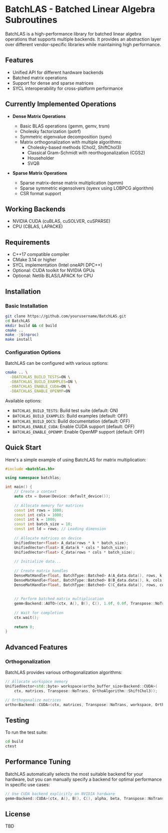 # BatchLAS - Batched Linear Algebra Subroutines

BatchLAS is a high-performance library for batched linear algebra operations that supports multiple backends. It provides an abstraction layer over different vendor-specific libraries while maintaining high performance.

## Features

- Unified API for different hardware backends
- Batched matrix operations
- Support for dense and sparse matrices
- SYCL interoperability for cross-platform performance

## Currently Implemented Operations
- **Dense Matrix Operations**
  - Basic BLAS operations (gemm, gemv, trsm)
  - Cholesky factorization (potrf)
  - Symmetric eigenvalue decomposition (syev)
  - Matrix orthogonalization with multiple algorithms:
    - Cholesky-based methods (Chol2, ShiftChol3)
    - Classical Gram-Schmidt with reorthogonalization (CGS2)
    - Householder
    - SVQB

- **Sparse Matrix Operations**
  - Sparse matrix-dense matrix multiplication (spmm)
  - Sparse symmetric eigensolvers (syevx using LOBPCG algorithm)
  - CSR format support

## Working Backends
- NVIDIA CUDA (cuBLAS, cuSOLVER, cuSPARSE)
- CPU (CBLAS, LAPACKE)

## Requirements

- C++17 compatible compiler
- CMake 3.14 or higher
- SYCL implementation (Intel oneAPI DPC++)
- Optional: CUDA toolkit for NVIDIA GPUs
- Optional: Netlib BLAS/LAPACK for CPU

## Installation

### Basic Installation

```bash
git clone https://github.com/yourusername/BatchLAS.git
cd BatchLAS
mkdir build && cd build
cmake ..
make -j$(nproc)
make install
```

### Configuration Options

BatchLAS can be configured with various options:

```bash
cmake .. \
  -DBATCHLAS_BUILD_TESTS=ON \
  -DBATCHLAS_BUILD_EXAMPLES=ON \
  -DBATCHLAS_ENABLE_CUDA=ON \
  -DBATCHLAS_ENABLE_OPENMP=ON
```

Available options:
- `BATCHLAS_BUILD_TESTS`: Build test suite (default: ON)
- `BATCHLAS_BUILD_EXAMPLES`: Build examples (default: OFF)
- `BATCHLAS_BUILD_DOCS`: Build documentation (default: OFF)
- `BATCHLAS_ENABLE_CUDA`: Enable CUDA support (default: OFF)
- `BATCHLAS_ENABLE_OPENMP`: Enable OpenMP support (default: OFF)

## Quick Start

Here's a simple example of using BatchLAS for matrix multiplication:

```cpp
#include <batchlas.hh>

using namespace batchlas;

int main() {
    // Create a context
    auto ctx = Queue(Device::default_device());
    
    // Allocate memory for matrices
    const int rows = 1000;
    const int cols = 1000;
    const int k = 1000;
    const int batch_size = 10;
    const int ld = rows; // Leading dimension
    
    // Allocate matrices on device
    UnifiedVector<float> A_data(rows * k * batch_size);
    UnifiedVector<float> B_data(k * cols * batch_size);
    UnifiedVector<float> C_data(rows * cols * batch_size);
    
    // Initialize data...
    
    // Create matrix handles
    DenseMatHandle<float, BatchType::Batched> A(A_data.data(), rows, k, ld, rows*k, batch_size);
    DenseMatHandle<float, BatchType::Batched> B(B_data.data(), k, cols, k, k*cols, batch_size);
    DenseMatHandle<float, BatchType::Batched> C(C_data.data(), rows, cols, ld, rows*cols, batch_size);
    
    
    // Perform batched matrix multiplication
    gemm<Backend::AUTO>(ctx, A(), B(), C(), 1.0f, 0.0f, Transpose::NoTrans, Transpose::NoTrans);
    
    // Wait for completion
    ctx.wait();
    
    return 0;
}
```

## Advanced Features

### Orthogonalization

BatchLAS provides various orthogonalization algorithms:

```cpp
// Allocate workspace memory
UnifiedVector<std::byte> workspace(ortho_buffer_size<Backend::CUDA>(
    ctx, matrices, Transpose::NoTrans, OrthoAlgorithm::ShiftChol3));

// Orthogonalize matrices
ortho<Backend::CUDA>(ctx, matrices, Transpose::NoTrans, workspace, OrthoAlgorithm::ShiftChol3);
```

## Testing

To run the test suite:

```bash
cd build
ctest
```

## Performance Tuning

BatchLAS automatically selects the most suitable backend for your hardware, but you can manually specify a backend for optimal performance in specific use cases:

```cpp
// Use CUDA backend explicitly on NVIDIA hardware
gemm<Backend::CUDA>(ctx, A(), B(), C(), alpha, beta, Transpose::NoTrans, Transpose::NoTrans);
```


## License

TBD
